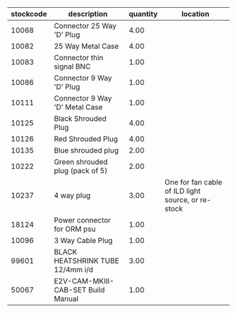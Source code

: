 |stockcode|description|quantity|location|
|---------|-----------|--------|--------|
|10068|Connector 25 Way 'D' Plug|4.00||
|10082|25 Way Metal Case|4.00||
|10083|Connector thin signal BNC|1.00||
|10086|Connector 9 Way 'D' Plug|1.00||
|10111|Connector 9 Way 'D' Metal Case|1.00||
|10125|Black Shrouded Plug|4.00||
|10126|Red Shrouded Plug|4.00||
|10135|Blue shrouded plug|2.00||
|10222|Green shrouded plug (pack of 5)|2.00||
|10237|4 way plug|3.00|One for fan cable of ILD light source, or re-stock|
|18124|Power connector for ORM psu|1.00||
|10096|3 Way Cable Plug|1.00||
|99601|BLACK HEATSHRINK TUBE 12/4mm i/d|3.00||
|50067|E2V-CAM-MKIII-CAB-SET Build Manual|1.00||
